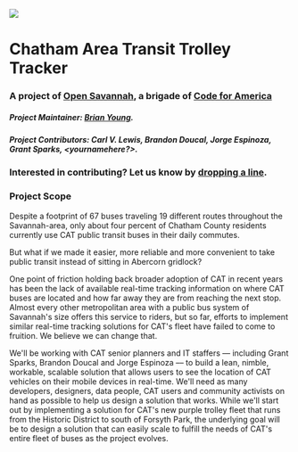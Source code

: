 ![](http://cvlassets.s3.amazonaws.com/Track-a-CAT.png)

# Chatham Area Transit Trolley Tracker
### A project of [Open Savannah](https://opensavannah.org), a brigade of [Code for America](https://codeforamerica.org)

##### Project Maintainer: [Brian Young](https://github.com/brianontheroad).

##### Project Contributors: Carl V. Lewis, Brandon Doucal, Jorge Espinoza, Grant Sparks, <yournamehere?>. 

### Interested in contributing? Let us know by [dropping a line](https://paperform.co/form/o06nqtia).

### Project Scope
Despite a footprint of 67 buses traveling 19 different routes throughout the Savannah-area, only about four percent of Chatham County residents currently use CAT public transit buses in their daily commutes. 

But what if we made it easier, more reliable and more convenient to take public transit instead of sitting in Abercorn gridlock?

One point of friction holding back broader adoption of CAT in recent years has been the lack of available real-time tracking information on where CAT buses are located and how far away they are from reaching the next stop. Almost every other metropolitan area with a public bus system of Savannah's size offers this service to riders, but so far, efforts to implement similar real-time tracking solutions for CAT's fleet have failed to come to fruition. We believe we can change that.

We'll be working with CAT senior planners and IT staffers –– including Grant Sparks, Brandon Doucal and Jorge Espinoza –– to build a lean, nimble, workable, scalable solution that allows users to see the location of CAT vehicles on their mobile devices in real-time. We'll need as many developers, designers, data people, CAT users and community activists on hand as possible to help us design a solution that works. While we'll start out by implementing a solution for CAT's new purple trolley fleet that runs from the Historic District to south of Forsyth Park, the underlying goal will be to design a solution that can easily scale to fulfill the needs of CAT's entire fleet of buses as the project evolves.

